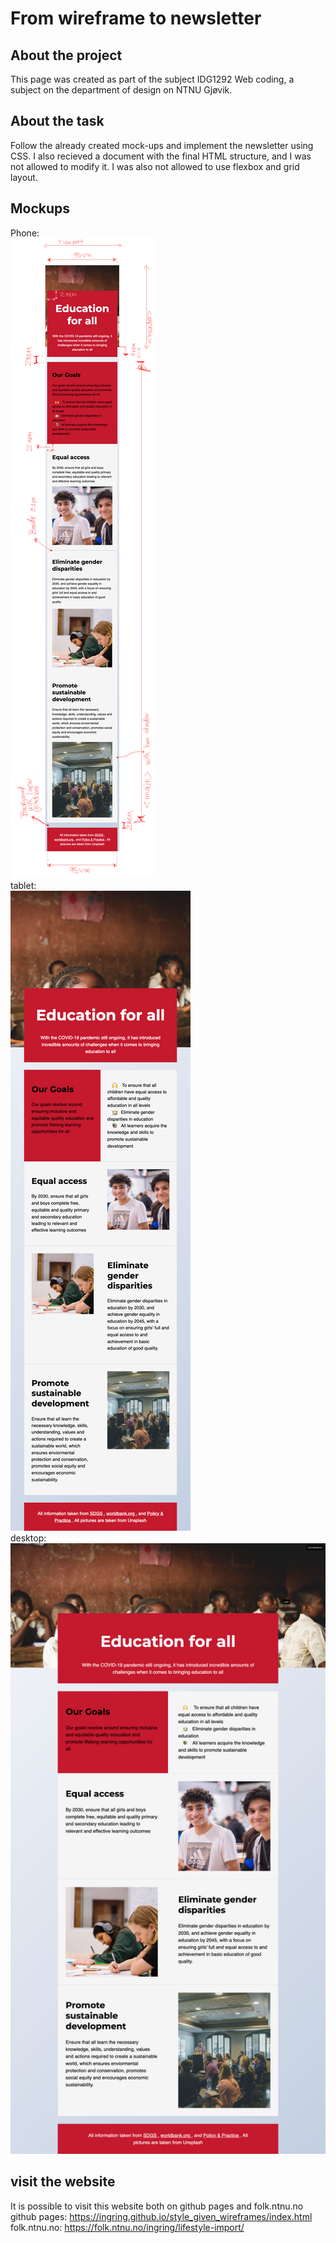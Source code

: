 # From wireframe to newsletter

## About the project
This page was created as part of the subject IDG1292 Web coding, a subject on the department of design on NTNU Gjøvik. 

## About the task
Follow the already created mock-ups and implement the newsletter using CSS. I also recieved a document with the final HTML structure, and 
I was not allowed to modify it. I was also not allowed to use flexbox and grid layout. 

## Mockups
Phone:\
![alt mockups phone](mockups/phone-lt600-notes.png)\
tablet:\
![alt mockups tablet](mockups/tablet-gt600lt960.png)\
desktop:\
![alt mockups desktop](mockups/desktop-gt960.png)

## visit the website
It is possible to visit this website both on github pages and folk.ntnu.no
github pages: https://ingring.github.io/style_given_wireframes/index.html
folk.ntnu.no: https://folk.ntnu.no/ingring/lifestyle-import/

